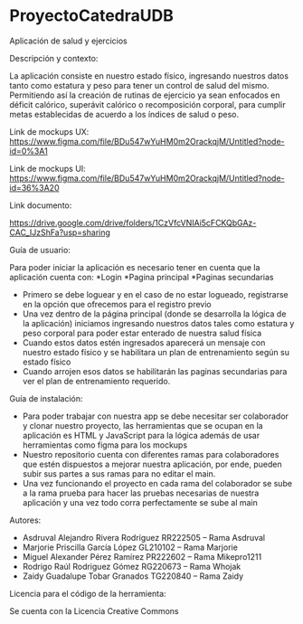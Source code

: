 # ProyectoCatedraUDB

Aplicación de salud y ejercicios

Descripción y contexto:

La aplicación consiste en nuestro estado físico, ingresando nuestros datos tanto como estatura y peso para tener un control de salud del mismo. Permitiendo así la creación de rutinas de ejercicio ya sean enfocados en déficit calórico, superávit calórico o recomposición corporal, para cumplir metas establecidas de acuerdo a los índices de salud o peso.

Link de mockups UX: 
https://www.figma.com/file/BDu547wYuHM0m2OrackqjM/Untitled?node-id=0%3A1

Link de mockups UI:
https://www.figma.com/file/BDu547wYuHM0m2OrackqjM/Untitled?node-id=36%3A20

Link documento:

https://drive.google.com/drive/folders/1CzVfcVNIAi5cFCKQbGAz-CAC_IJzShFa?usp=sharing

Guía de usuario: 

Para poder iniciar la aplicación es necesario tener en cuenta que la aplicación cuenta con:
*Login
*Pagina principal
*Paginas secundarias 

- Primero se debe loguear y en el caso de no estar logueado, registrarse en la opción que ofrecemos para el registro previo 
- Una vez dentro de la página principal (donde se desarrolla la lógica de la aplicación) iniciamos ingresando nuestros datos tales como estatura y peso corporal para poder estar enterado de nuestra salud física
- Cuando estos datos estén ingresados aparecerá un mensaje con nuestro estado físico y se habilitara un plan de entrenamiento según su estado físico
- Cuando arrojen esos datos se habilitarán las paginas secundarias para ver el plan de entrenamiento requerido.



Guía de instalación: 

-	Para poder trabajar con nuestra app se debe necesitar ser colaborador y clonar nuestro proyecto, las herramientas que se ocupan en la aplicación es HTML y JavaScript para la lógica además de usar herramientas como figma para los mockups 
-	Nuestro repositorio cuenta con diferentes ramas para colaboradores que estén dispuestos a mejorar nuestra aplicación, por ende, pueden subir sus partes a sus ramas para no editar el main.
-	Una vez funcionando el proyecto en cada rama del colaborador se sube a la rama prueba para hacer las pruebas necesarias de nuestra aplicación y una vez todo corra perfectamente se sube al main



Autores:

* Asdruval Alejandro Rivera Rodríguez RR222505 – Rama Asdruval 
* Marjorie Priscilla García López GL210102 – Rama Marjorie 
* Miguel Alexander Pérez Ramírez PR222602 – Rama Mikepro1211
* Rodrigo Raúl Rodriguez Gómez RG220673 – Rama Whojak 
* Zaidy Guadalupe Tobar Granados TG220840 – Rama Zaidy 


Licencia para el código de la herramienta: 

Se cuenta con la Licencia Creative Commons

